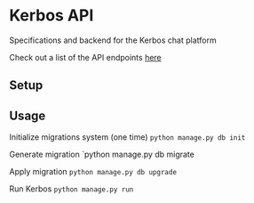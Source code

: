 # Kerbos API
Specifications and backend for the Kerbos chat platform

Check out a list of the API endpoints [here](/specs/)

## Setup

## Usage

Initialize migrations system (one time)
`python manage.py db init`

Generate migration
`python manage.py db migrate

Apply migration
`python manage.py db upgrade`

Run Kerbos
`python manage.py run`
